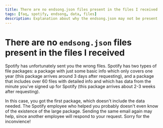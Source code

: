 ```yaml
---
title: There are no endsong.json files present in the files I received
tags: [faq, spotify, endsong, data, files]
description: Explanation about why the endsong.json may not be present.
---
```


# There are no `endsong.json` files present in the files I received

Spotify has unfortunately sent you the wrong files. Spotify has two types of file packages: a package with just some basic info which only covers one year (this package arrives around 3 days after requesting), and a package that includes over 60 files with detailed info and which has data from the minute you've signed up for Spotify (this package arrives about 2-3 weeks after requesting).

In this case, you got the first package, which doesn't include the data needed. The Spotify employee who helped you probably doesn't even know of the existence of the large package. Sending the same email again may help, since another employee will respond to your request. Sorry for the inconvience!

